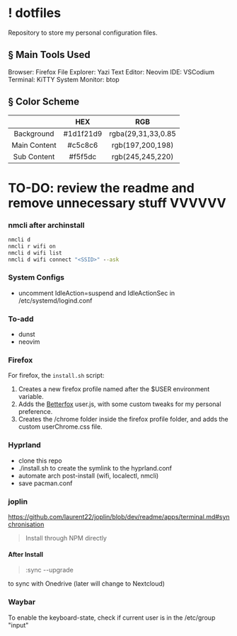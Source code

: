 # ! dotfiles
Repository to store my personal configuration files.

## § Main Tools Used
Browser: Firefox
File Explorer: Yazi
Text Editor: Neovim
IDE: VSCodium
Terminal: KiTTY
System Monitor: btop

## § Color Scheme

|  | HEX | RGB |
|:---:|:---:|:---:|
| Background | #1d1f21d9 | rgba(29,31,33,0.85 |
| Main Content | #c5c8c6 | rgb(197,200,198) |
| Sub Content | #f5f5dc | rgb(245,245,220) |

# TO-DO: review the readme and remove unnecessary stuff VVVVVV

### nmcli after archinstall

```cmd
nmcli d
nmcli r wifi on
nmcli d wifi list
nmcli d wifi connect "<SSID>" --ask
```

### System Configs

- uncomment IdleAction=suspend and IdleActionSec in /etc/systemd/logind.conf

### To-add
- dunst
- neovim

### Firefox

For firefox, the `install.sh` script:

1. Creates a new firefox profile named after the $USER environment variable.
2. Adds the [Betterfox](https://github.com/yokoffing/Betterfox) user.js, with some custom tweaks for my personal preference.
3. Creates the /chrome folder inside the firefox profile folder, and adds the custom userChrome.css file.

### Hyprland
- clone this repo
- ./install.sh to create the symlink to the hyprland.conf
- automate arch post-install (wifi, localectl, nmcli)
- save pacman.conf

### joplin

https://github.com/laurent22/joplin/blob/dev/readme/apps/terminal.md#synchronisation

> Install through NPM directly

#### After Install

> :sync --upgrade

to sync with Onedrive (later will change to Nextcloud)

### Waybar

To enable the keyboard-state, check if current user is in the /etc/group "input"
